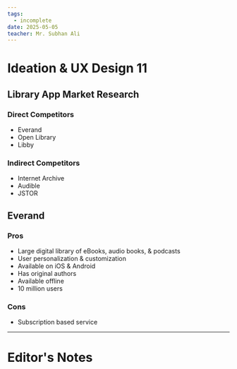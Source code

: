 ```yaml
---
tags:
  - incomplete
date: 2025-05-05
teacher: Mr. Subhan Ali
---
```

# Ideation & UX Design 11
## Library App Market Research
### Direct Competitors
- Everand
- Open Library
- Libby
### Indirect Competitors
- Internet Archive
- Audible
- JSTOR
## Everand
### Pros
- Large digital library of eBooks, audio books, & podcasts
- User personalization & customization
- Available on iOS & Android
- Has original authors
- Available offline
- 10 million users
### Cons
- Subscription based service

----------------------------------------------------------------
# Editor's Notes